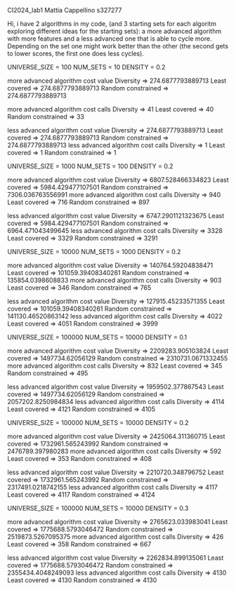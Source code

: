 CI2024_lab1 
Mattia Cappellino    s327277

Hi, i have 2 algorithms in my code, (and 3 starting sets for each algoritm exploring different ideas for the starting sets): a more advanced algorithm with more features and a less advanced one that is able to cycle more. Depending on the set one might work better than the other (the second gets to lower scores, the first one does less cycles).



UNIVERSE_SIZE = 100
NUM_SETS = 10
DENSITY = 0.2


more advanced algorithm cost value
    Diversity => 274.6877793889713
    Least covered => 274.6877793889713
    Random constrained => 274.6877793889713

more advanced algorithm cost calls
    Diversity => 41
    Least covered => 40
    Random constrained => 33


less advanced algorithm cost value
    Diversity => 274.6877793889713
    Least covered => 274.6877793889713
    Random constrained => 274.6877793889713
less advanced algorithm cost calls
    Diversity => 1
    Least covered => 1
    Random constrained => 1







UNIVERSE_SIZE = 1000
NUM_SETS = 100
DENSITY = 0.2


more advanced algorithm cost value
    Diversity => 6807.528466334823
    Least covered => 5984.429477107501
    Random constrained => 7306.036763556991
more advanced algorithm cost calls
    Diversity => 940
    Least covered => 716
    Random constrained => 897


less advanced algorithm cost value
    Diversity => 6747.2901121323675
    Least covered => 5984.429477107501
    Random constrained => 6964.471043499645
less advanced algorithm cost calls
    Diversity => 3328
    Least covered => 3329
    Random constrained => 3291






UNIVERSE_SIZE = 10000
NUM_SETS = 1000
DENSITY = 0.2


more advanced algorithm cost value
    Diversity => 140764.59204838471
    Least covered => 101059.39408340261
    Random constrained => 135854.0398608833
more advanced algorithm cost calls
    Diversity => 903
    Least covered => 346 
    Random constrained => 765


less advanced algorithm cost value
    Diversity => 127915.45233571355
    Least covered => 101059.39408340261
    Random constrained => 141130.46520863142
less advanced algorithm cost calls
    Diversity => 4022
    Least covered => 4051
    Random constrained => 3999






UNIVERSE_SIZE = 100000
NUM_SETS = 10000
DENSITY = 0.1


more advanced algorithm cost value
    Diversity => 2209283.905103824
    Least covered => 1497734.62056129
    Random constrained => 2310731.0671332455
more advanced algorithm cost calls
    Diversity => 832
    Least covered => 345
    Random constrained => 495


less advanced algorithm cost value
    Diversity => 1959502.377867543
    Least covered => 1497734.62056129
    Random constrained => 2057202.8250984834
less advanced algorithm cost calls
    Diversity => 4114
    Least covered => 4121
    Random constrained => 4105






UNIVERSE_SIZE = 100000
NUM_SETS = 10000
DENSITY = 0.2


more advanced algorithm cost value
    Diversity => 2425064.311360715
    Least covered => 1732961.565243992
    Random constrained => 2476789.397980283
more advanced algorithm cost calls
    Diversity => 592
    Least covered => 353
    Random constrained => 408


less advanced algorithm cost value
    Diversity => 2210720.348796752
    Least covered => 1732961.565243992
    Random constrained => 2317491.0218742155
less advanced algorithm cost calls
    Diversity => 4117
    Least covered => 4117
    Random constrained => 4124






UNIVERSE_SIZE = 100000
NUM_SETS = 10000
DENSITY = 0.3


more advanced algorithm cost value
    Diversity => 2765623.033983041
    Least covered => 1775688.5793046472
    Random constrained => 2519873.5267095375
more advanced algorithm cost calls
    Diversity => 426
    Least covered => 358
    Random constrained => 667


less advanced algorithm cost value
    Diversity => 2262834.899135061
    Least covered => 1775688.5793046472
    Random constrained => 2355434.4048249093
less advanced algorithm cost calls
    Diversity => 4130
    Least covered => 4130
    Random constrained => 4130

